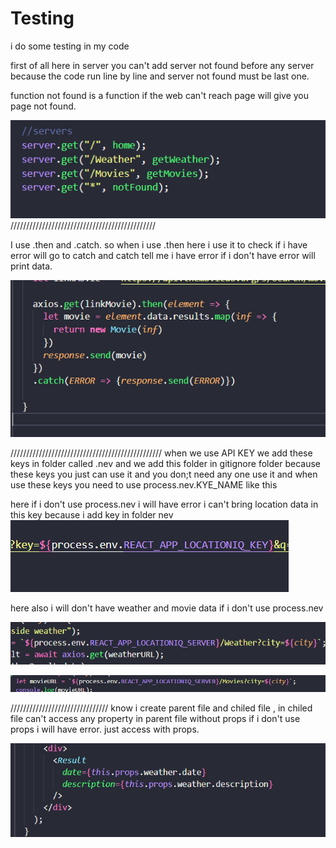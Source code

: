 # Testing

i do some testing in my code

first of all here in server you can't add server not found before any server because the code run line by line and server not found must be last one.

function not found is a function if the web can't reach page will give you page not found.

 ![img](img/notFound.PNG)
//////////////////////////////////////////////

 I use .then and .catch. so when i use .then here i use it to check if i have error will go to catch and catch tell me i have error if i don't have error will print data.

 ![img](img/then.PNG)

////////////////////////////////////////////////
when we use API KEY we add these keys in folder called .nev and we add this folder in gitignore folder because these keys you just can use it and you don;t need any one use it and when use these keys you need to use process.nev.KYE_NAME like this

here if i don't use process.nev i will have error i can't bring location data in this key because i add key in folder nev
![img](img/process1.PNG)

here also i will don't have weather and movie data if i don't use process.nev

![img](img/process2.PNG)

![img](img/process3.PNG)

///////////////////////////////
know i create parent file and chiled file , in chiled file can't access any property in parent file without props if i don't use props i will have error. just access with props.

![img](img/props1.PNG)



